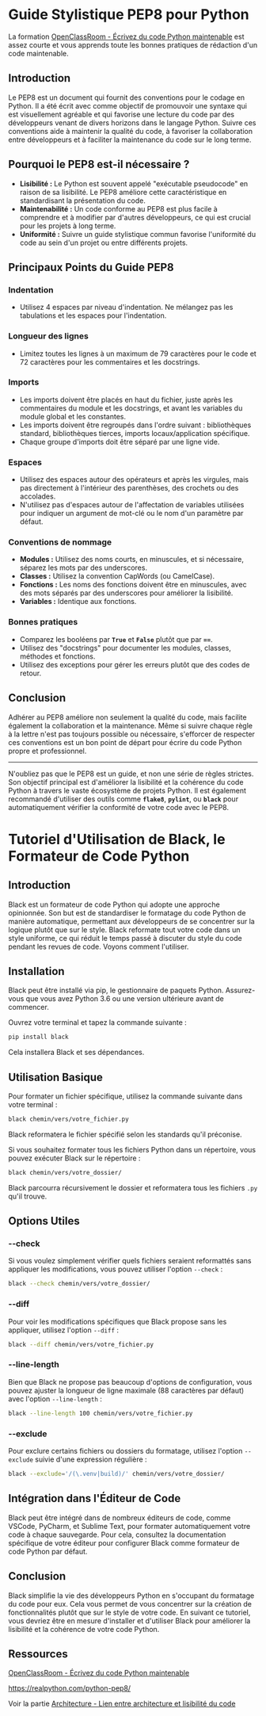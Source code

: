# **Guide Stylistique PEP8 pour Python**

La formation [OpenClassRoom - Écrivez du code Python maintenable](https://openclassrooms.com/fr/courses/7160741-ecrivez-du-code-python-maintenable) est assez courte et vous apprends toute les bonnes pratiques de rédaction d'un code maintenable.

## **Introduction**

Le PEP8 est un document qui fournit des conventions pour le codage en Python. Il a été écrit avec comme objectif de promouvoir une syntaxe qui est visuellement agréable et qui favorise une lecture du code par des développeurs venant de divers horizons dans le langage Python. Suivre ces conventions aide à maintenir la qualité du code, à favoriser la collaboration entre développeurs et à faciliter la maintenance du code sur le long terme.

## **Pourquoi le PEP8 est-il nécessaire ?**

* **Lisibilité :** Le Python est souvent appelé "exécutable pseudocode" en raison de sa lisibilité. Le PEP8 améliore cette caractéristique en standardisant la présentation du code.
* **Maintenabilité :** Un code conforme au PEP8 est plus facile à comprendre et à modifier par d'autres développeurs, ce qui est crucial pour les projets à long terme.
* **Uniformité :** Suivre un guide stylistique commun favorise l'uniformité du code au sein d'un projet ou entre différents projets.

## **Principaux Points du Guide PEP8**

### **Indentation**

* Utilisez 4 espaces par niveau d'indentation. Ne mélangez pas les tabulations et les espaces pour l'indentation.

### **Longueur des lignes**

* Limitez toutes les lignes à un maximum de 79 caractères pour le code et 72 caractères pour les commentaires et les docstrings.

### **Imports**

* Les imports doivent être placés en haut du fichier, juste après les commentaires du module et les docstrings, et avant les variables du module global et les constantes.
* Les imports doivent être regroupés dans l'ordre suivant : bibliothèques standard, bibliothèques tierces, imports locaux/application spécifique.
* Chaque groupe d'imports doit être séparé par une ligne vide.

### **Espaces**

* Utilisez des espaces autour des opérateurs et après les virgules, mais pas directement à l'intérieur des parenthèses, des crochets ou des accolades.
* N'utilisez pas d'espaces autour de l'affectation de variables utilisées pour indiquer un argument de mot-clé ou le nom d'un paramètre par défaut.

### **Conventions de nommage**

* **Modules :** Utilisez des noms courts, en minuscules, et si nécessaire, séparez les mots par des underscores.
* **Classes :** Utilisez la convention CapWords (ou CamelCase).
* **Fonctions :** Les noms des fonctions doivent être en minuscules, avec des mots séparés par des underscores pour améliorer la lisibilité.
* **Variables :** Identique aux fonctions.

### **Bonnes pratiques**

* Comparez les booléens par **`True`** et **`False`** plutôt que par **`==`**.
* Utilisez des "docstrings" pour documenter les modules, classes, méthodes et fonctions.
* Utilisez des exceptions pour gérer les erreurs plutôt que des codes de retour.

## **Conclusion**

Adhérer au PEP8 améliore non seulement la qualité du code, mais facilite également la collaboration et la maintenance. Même si suivre chaque règle à la lettre n'est pas toujours possible ou nécessaire, s'efforcer de respecter ces conventions est un bon point de départ pour écrire du code Python propre et professionnel.

---

N'oubliez pas que le PEP8 est un guide, et non une série de règles strictes. Son objectif principal est d'améliorer la lisibilité et la cohérence du code Python à travers le vaste écosystème de projets Python. Il est également recommandé d'utiliser des outils comme **`flake8`**, **`pylint`**, ou **`black`** pour automatiquement vérifier la conformité de votre code avec le PEP8.

# Tutoriel d'Utilisation de Black, le Formateur de Code Python

## Introduction

Black est un formateur de code Python qui adopte une approche opinionnée. Son but est de standardiser le formatage du code Python de manière automatique, permettant aux développeurs de se concentrer sur la logique plutôt que sur le style. Black reformate tout votre code dans un style uniforme, ce qui réduit le temps passé à discuter du style du code pendant les revues de code. Voyons comment l'utiliser.

## Installation

Black peut être installé via pip, le gestionnaire de paquets Python. Assurez-vous que vous avez Python 3.6 ou une version ultérieure avant de commencer.

Ouvrez votre terminal et tapez la commande suivante :

```sh
pip install black
```

Cela installera Black et ses dépendances.

## Utilisation Basique

Pour formater un fichier spécifique, utilisez la commande suivante dans votre terminal :

```sh
black chemin/vers/votre_fichier.py
```

Black reformatera le fichier spécifié selon les standards qu'il préconise.

Si vous souhaitez formater tous les fichiers Python dans un répertoire, vous pouvez exécuter Black sur le répertoire :

```sh
black chemin/vers/votre_dossier/
```

Black parcourra récursivement le dossier et reformatera tous les fichiers `.py` qu'il trouve.

## Options Utiles

### \--check

Si vous voulez simplement vérifier quels fichiers seraient reformattés sans appliquer les modifications, vous pouvez utiliser l'option `--check` :

```sh
black --check chemin/vers/votre_dossier/
```

### \--diff

Pour voir les modifications spécifiques que Black propose sans les appliquer, utilisez l'option `--diff` :

```sh
black --diff chemin/vers/votre_fichier.py
```

### \--line-length

Bien que Black ne propose pas beaucoup d'options de configuration, vous pouvez ajuster la longueur de ligne maximale (88 caractères par défaut) avec l'option `--line-length` :

```sh
black --line-length 100 chemin/vers/votre_fichier.py
```

### \--exclude

Pour exclure certains fichiers ou dossiers du formatage, utilisez l'option `--exclude` suivie d'une expression régulière :

```sh
black --exclude='/(\.venv|build)/' chemin/vers/votre_dossier/
```

## Intégration dans l'Éditeur de Code

Black peut être intégré dans de nombreux éditeurs de code, comme VSCode, PyCharm, et Sublime Text, pour formater automatiquement votre code à chaque sauvegarde. Pour cela, consultez la documentation spécifique de votre éditeur pour configurer Black comme formateur de code Python par défaut.

## Conclusion

Black simplifie la vie des développeurs Python en s'occupant du formatage du code pour eux. Cela vous permet de vous concentrer sur la création de fonctionnalités plutôt que sur le style de votre code. En suivant ce tutoriel, vous devriez être en mesure d'installer et d'utiliser Black pour améliorer la lisibilité et la cohérence de votre code Python.

## Ressources 

[OpenClassRoom - Écrivez du code Python maintenable](https://openclassrooms.com/fr/courses/7160741-ecrivez-du-code-python-maintenable)

https://realpython.com/python-pep8/

Voir la partie [Architecture - Lien entre architecture et lisibilité du code](https://gitlab.inevo.fr/inevo/INEVO-Homepage/-/wikis/Home/3.-Best-Practices/Code-writing/Architecture#lien-entre-architecture-et-lisibilit%C3%A9-du-code)